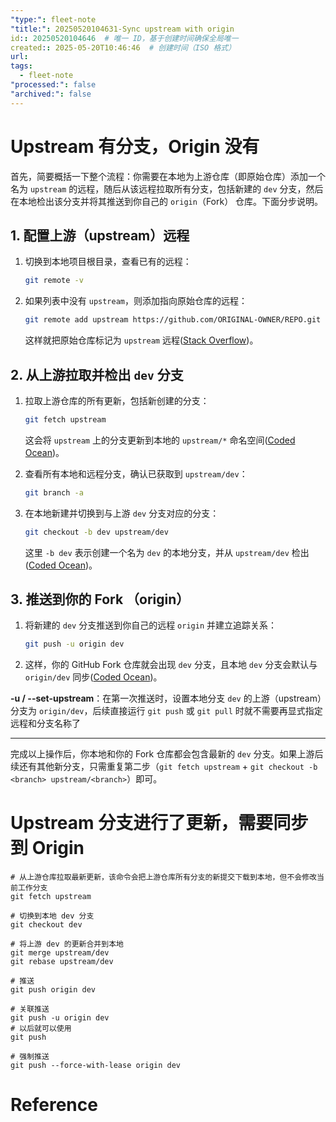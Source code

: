 ```yaml
---
"type:": fleet-note
"title:": 20250520104631-Sync upstream with origin
id:: 20250520104646  # 唯一 ID，基于创建时间确保全局唯一
created:: 2025-05-20T10:46:46  # 创建时间（ISO 格式）
url: 
tags:
  - fleet-note
"processed:": false
"archived:": false
---
```

# Upstream 有分支，Origin 没有

首先，简要概括一下整个流程：你需要在本地为上游仓库（即原始仓库）添加一个名为 `upstream` 的远程，随后从该远程拉取所有分支，包括新建的 `dev` 分支，然后在本地检出该分支并将其推送到你自己的 `origin`（Fork） 仓库。下面分步说明。

## 1. 配置上游（upstream）远程

1. 切换到本地项目根目录，查看已有的远程：

   ```bash
   git remote -v
   ```
2. 如果列表中没有 `upstream`，则添加指向原始仓库的远程：

   ```bash
   git remote add upstream https://github.com/ORIGINAL-OWNER/REPO.git
   ```

   这样就把原始仓库标记为 `upstream` 远程([Stack Overflow][1])。

## 2. 从上游拉取并检出 `dev` 分支

1. 拉取上游仓库的所有更新，包括新创建的分支：

   ```bash
   git fetch upstream
   ```

   这会将 `upstream` 上的分支更新到本地的 `upstream/*` 命名空间([Coded Ocean][2])。
2. 查看所有本地和远程分支，确认已获取到 `upstream/dev`：

   ```bash
   git branch -a
   ```
3. 在本地新建并切换到与上游 `dev` 分支对应的分支：

   ```bash
   git checkout -b dev upstream/dev
   ```

   这里 `-b dev` 表示创建一个名为 `dev` 的本地分支，并从 `upstream/dev` 检出([Coded Ocean][2])。

## 3. 推送到你的 Fork （origin）

1. 将新建的 `dev` 分支推送到你自己的远程 `origin` 并建立追踪关系：

   ```bash
   git push -u origin dev
   ```
2. 这样，你的 GitHub Fork 仓库就会出现 `dev` 分支，且本地 `dev` 分支会默认与 `origin/dev` 同步([Coded Ocean][2])。

**-u / --set-upstream**：在第一次推送时，设置本地分支 `dev` 的上游（upstream）分支为 `origin/dev`，后续直接运行 `git push` 或 `git pull` 时就不需要再显式指定远程和分支名称了

---

完成以上操作后，你本地和你的 Fork 仓库都会包含最新的 `dev` 分支。如果上游后续还有其他新分支，只需重复第二步（`git fetch upstream` + `git checkout -b <branch> upstream/<branch>`）即可。

[1]: https://stackoverflow.com/questions/50220114/how-do-i-sync-all-new-upstream-branches-with-my-fork?utm_source=chatgpt.com "git - How do I sync all new upstream branches with my fork?"
[2]: https://www.clarkrichards.org/2021/11/28/forking-and-syncing-branches-with-git-and-github/?utm_source=chatgpt.com "Forking and syncing branches with git and Github - Clark Richards"


# Upstream 分支进行了更新，需要同步到 Origin

```shell
# 从上游仓库拉取最新更新，该命令会把上游仓库所有分支的新提交下载到本地，但不会修改当前工作分支
git fetch upstream

# 切换到本地 dev 分支
git checkout dev

# 将上游 dev 的更新合并到本地
git merge upstream/dev
git rebase upstream/dev

# 推送
git push origin dev

# 关联推送
git push -u origin dev
# 以后就可以使用
git push

# 强制推送
git push --force-with-lease origin dev
```

# Reference